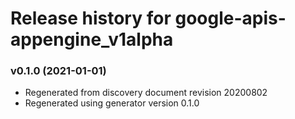 # Release history for google-apis-appengine_v1alpha

### v0.1.0 (2021-01-01)

* Regenerated from discovery document revision 20200802
* Regenerated using generator version 0.1.0

